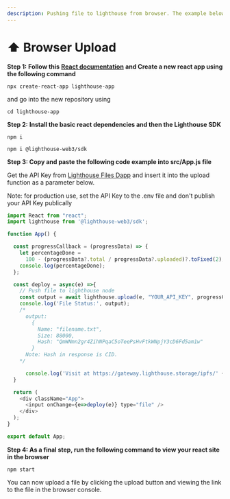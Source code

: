 ```yaml
---
description: Pushing file to lighthouse from browser. The example below uses ReactJS
---
```


# ⬆ Browser Upload

**Step 1:** **Follow this** [**React documentation**](https://reactjs.org/docs/create-a-new-react-app.html) **and Create a new react app using the following command**&#x20;

```
npx create-react-app lighthouse-app
```

and go into the new repository using

```
cd lighthouse-app
```

**Step 2:** **Install the basic react dependencies and then the Lighthouse SDK**

```
npm i  
```

```
npm i @lighthouse-web3/sdk
```

**Step 3: Copy and paste the following code example into src/App.js file**

Get the API Key from [Lighthouse Files Dapp](https://files.lighthouse.storage/) and insert it into the upload function as a parameter below.

Note: for production use, set the API Key to the .env file and don't publish your API Key publically

```javascript
import React from "react";
import lighthouse from '@lighthouse-web3/sdk';

function App() {

  const progressCallback = (progressData) => {
    let percentageDone =
      100 - (progressData?.total / progressData?.uploaded)?.toFixed(2);
    console.log(percentageDone);
  };

  const deploy = async(e) =>{
    // Push file to lighthouse node
    const output = await lighthouse.upload(e, "YOUR_API_KEY", progressCallback);
    console.log('File Status:', output);
    /*
      output:
        {
          Name: "filename.txt",
          Size: 88000,
          Hash: "QmWNmn2gr4ZihNPqaC5oTeePsHvFtkWNpjY3cD6Fd5am1w"
        }
      Note: Hash in response is CID.
    */

      console.log('Visit at https://gateway.lighthouse.storage/ipfs/' + output.data.Hash);
  }

  return (
    <div className="App">
      <input onChange={e=>deploy(e)} type="file" />
    </div>
  );
}

export default App;
```

**Step 4: As a final step, run the following command to view your react site in the browser**

```
npm start
```

You can now upload a file by clicking the upload button and viewing the link to the file in the browser console.
